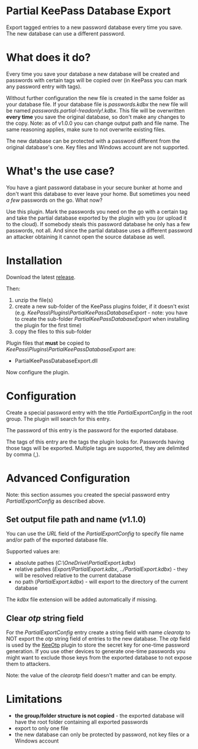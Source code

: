 # Partial KeePass Database Export
Export tagged entries to a new password database every time you save. The new database can use a different password.

# What does it do?
Every time you save your database a new database will be created and passwords with certain tags will be copied over (in KeePass you can mark any password entry with tags).

Without further configuration the new file is created in the same folder as your database file. If your database file is *passwords.kdbx* the new file will be named *passwords.partial-!readonly!.kdbx*. This file will be overwritten __every time__ you save the original database, so don't make any changes to the copy. Note: as of v1.0.0 you can change output path and file name. The same reasoning applies, make sure to not overwrite existing files.

The new database can be protected with a password different from the original database's one. Key files and Windows account are not supported.

# What's the use case?
You have a giant password database in your secure bunker at home and don't want this database to ever leave your home. But sometimes you need *a few* passwords on the go. What now?

Use this plugin. Mark the passwords you need on the go with a certain tag and take the partial database exported by the plugin with you (or upload it to the cloud). If somebody steals this password database he only has a few passwords, not all. And since the partial database uses a different password an attacker obtaining it cannot open the source database as well.

# Installation
Download the latest [release](https://github.com/heinrich-ulbricht/partial-keepass-database-export/releases/latest). 

Then:
1. unzip the file(s)
1. create a new sub-folder of the KeePass plugins folder, if it doesn't exist (e.g. *KeePass\Plugins\PartialKeePassDatabaseExport* - note: you have to create the sub-folder *PartialKeePassDatabaseExport* when installing the plugin for the first time)
1. copy the files to this sub-folder

Plugin files that **must** be copied to *KeePass\Plugins\PartialKeePassDatabaseExport* are:
* PartialKeePassDatabaseExport.dll

Now configure the plugin.

# Configuration
Create a special password entry with the title *PartialExportConfig* in the root group. The plugin will search for this entry.

The password of this entry is the password for the exported database.

The tags of this entry are the tags the plugin looks for. Passwords having those tags will be exported. Multiple tags are supported, they are delimited by comma (,).

# Advanced Configuration
Note: this section assumes you created the special password entry *PartialExportConfig* as described above.

## Set output file path and name (v1.1.0)
You can use the *URL* field of the *PartialExportConfig* to specify file name and/or path of the exported database file.

Supported values are:
* absolute pathes (*C:\OneDrive\PartialExport.kdbx*)
* relative pathes (*Export/PartialExport.kdbx*, *../PartialExport.kdbx*) - they will be resolved relative to the current database
* no path (*PartialExport.kdbx*) - will export to the directory of the current database

The *kdbx* file extension will be added automatically if missing.

## Clear *otp* string field
For the *PartialExportConfig* entry create a string field with name *clearotp* to NOT export the *otp* string field of entries to the new database. The *otp* field is used by the [KeeOtp](https://keepass.info/plugins.html#keeotp) plugin to store the secret key for one-time password generation. If you use other devices to generate one-time passwords you might want to exclude those keys from the exported database to not expose them to attackers.

Note: the value of the *clearotp* field doesn't matter and can be empty.

# Limitations

* **the group/folder structure is not copied** - the exported database will have the root folder containing all exported passwords
* export to only one file
* the new database can only be protected by password, not key files or a Windows account
